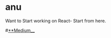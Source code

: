 # anu
Want to Start working on React- Start from here.

#[**Medium__](https://medium.com/@romedy65i/create-your-first-react-app-your-online-portfolio-and-deploying-3bc6fe2701d9)
